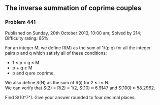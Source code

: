 The inverse summation of coprime couples
----------------------------------------

### Problem 441

Published on Sunday, 20th October 2013, 10:00 am; Solved by 214;
Difficulty rating: 65%

For an integer M, we define R(M) as the sum of 1/(p·q) for all the
integer pairs p and q which satisfy all of these conditions:

-   1 ≤ p \< q ≤ M
-   p + q ≥ M
-   p and q are coprime.

We also define S(N) as the sum of R(i) for 2 ≤ i ≤ N.\
 We can verify that S(2) = R(2) = 1/2, S(10) ≈ 6.9147 and S(100) ≈
58.2962.

Find S(10^7^). Give your answer rounded to four decimal places.
